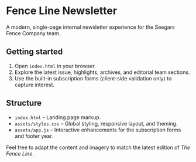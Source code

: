 # Fence Line Newsletter

A modern, single-page internal newsletter experience for the Seegars Fence Company team.

## Getting started

1. Open `index.html` in your browser.
2. Explore the latest issue, highlights, archives, and editorial team sections.
3. Use the built-in subscription forms (client-side validation only) to capture interest.

## Structure

- `index.html` – Landing page markup.
- `assets/styles.css` – Global styling, responsive layout, and theming.
- `assets/app.js` – Interactive enhancements for the subscription forms and footer year.

Feel free to adapt the content and imagery to match the latest edition of *The Fence Line*.
